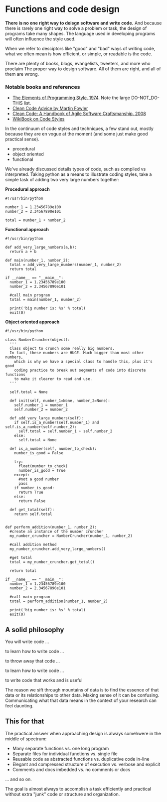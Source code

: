 # Functions and code design

**There is no one right way to deisgn software and write code.** And because there is rarely one right way to solve a problem or task, the design of programs take many shapes. The language used in developing programs will often influence the style used.

When we refer to desciptors like "good" and "bad" ways of writing code, what we often mean is how efficient, or simple, or readable is the code.

There are plenty of books, blogs, evangelists, tweeters, and more who proclaim The proper way to design software. All of them are right, and all of them are wrong.

### Notable books and references
- [The Elements of Programming Style. 1974](https://en.wikipedia.org/wiki/The_Elements_of_Programming_Style). Note the large DO-NOT_DO-THIS list.
- [Clean Code Advice by Martin Fowler](https://martinfowler.com/tags/clean%20code.html)
- [Clean Code: A Handbook of Agile Software Craftsmanship. 2008](https://www.oreilly.com/library/view/clean-code/9780136083238/)
- [WikiBook on Code Styles](https://en.wikibooks.org/wiki/Computer_Programming/Coding_Style)


In the continuum of code styles and techniques, a few stand out, mostly because they are en vogue at the moment (and some just make good practical sense).

- procedural
- object oriented
- functional

We've already discussed details types of code, such as compiled vs interpreted. Taking python as a means to illustrate coding styles, take a simple task of adding two very large numbers together:

**Procedural approach**
```
#!/usr/bin/python

number_1 = 1.23456789e100
number_2 = 2.34567890e101

total = number_1 + number_2
```

**Functional approach**
```
#!/usr/bin/python

def add_very_large_numbers(a,b):
  return a + b

def main(number_1, number_2):
  total = add_very_large_numbers(number_1, number_2)
  return total

if __name__ == "__main__":
  number_1 = 1.23456789e100
  number_2 = 2.34567890e101
  
  #call main program
  total = main(number_1, number_2)
  
  print('big number is: %s' % total)
  exit(0)
```

**Object oriented approach**
```
#!/usr/bin/python

class NumberCruncher(object):
  '''
  Class object to crunch some really big numbers. 
  In fact, these numbers are HUGE. Much bigger than most other numbers,
    which is why we have a special class to handle this, plus it's good
    coding practice to break out segments of code into discrete functions
    to make it clearer to read and use.
  '''
  
  self.total = None
  
  def init(self, number_1=None, number_2=None):
    self.number_1 = number_1
    self.number_2 = number_2
    
  def add_very_large_numbers(self):
    if self.is_a_number(self.number_1) and self.is_a_number(self.number_2):
      self.total = self.number_1 + self.number_2
    else:
      self.total = None
      
  def is_a_number(self, number_to_check):
    number_is_good = False
    
    try:
      float(number_to_check)
      number_is_good = True
    except:
      #not a good number
      pass
    if number_is_good:  
      return True
    else:
      return False
      
  def get_total(self):
    return self.total
    
    
def perform_addition(number_1, number_2):
  #create an instance of the number cruncher
  my_number_cruncher = NumberCruncher(number_1, number_2)
  
  #call addition method
  my_number_cruncher.add_very_large_numbers()
  
  #get total
  total = my_number_cruncher.get_total()
  
  return total

if __name__ == "__main__":
  number_1 = 1.23456789e100
  number_2 = 2.34567890e101
  
  #call main program
  total = perform_addition(number_1, number_2)
  
  print('big number is: %s' % total)
  exit(0)

```

## A solid philosophy
You will write code ...

to learn how to write code ...

to throw away that code ...

to learn how to write code ...

to write code that works and is useful


The reason we sift through mountains of data is to find the essence of that data or its relationships to other data. Making sense of it can be confusing. Communicating what that data means in the context of your research can feel daunting.

## This for that
The practical answer when approaching design is always somehwere in the middle of spectrum:

- Many separate functions vs. one long program
- Separate files for individual functions vs. single file
- Reusable code as abstracted functions vs. duplicative code in-line
- Elegant and compressed structure of execution vs. verbose and explicit
- Comments and docs imbedded vs. no comments or docs

... and so on. 

The goal is almost always to accomplish a task efficiently and practical without extra "junk" code or structure and organization. 

